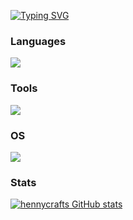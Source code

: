 [![Typing SVG](https://readme-typing-svg.demolab.com?font=Fira+Code&size=30&pause=1000&width=435&lines=Hi+I+am+Hennycraft;my+favourite+Hobby+is+Coding;The+Languages+i+can+use%3A;HTML%2C+CSS%2C+JS%2C+C%23%2C+Java%2C+Kotlin%2C+Python;I+love+Java+%26+Kotlin;my+favourite+Game+is+Minecraft;peepo+forever)](https://git.io/typing-svg)

### Languages
![](https://skillicons.dev/icons?i=kotlin,java,python,html,css,javascript,cs&perline=7)

### Tools
![](https://skillicons.dev/icons?i=github,git,discord,gradle,idea,vscode,pycharm,discordjs,electron,figma,flutter,npm,react,unity,unreal)

### OS
![](https://skillicons.dev/icons?i=windows,raspberrypi,ubuntu,linux)

### Stats
[![hennycrafts GitHub stats](https://github-readme-stats.vercel.app/api?username=hennycraft52&theme=tokyonight&show_icons=true)](https://github.com/anuraghazra/github-readme-stats)

